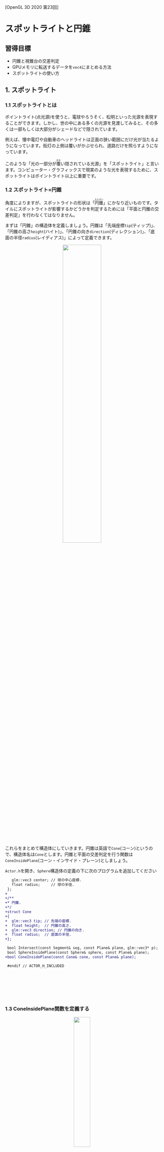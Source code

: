 [OpenGL 3D 2020 第23回]

# スポットライトと円錐

## 習得目標

* 円錐と視錐台の交差判定
* GPUメモリに転送するデータを`vec4`にまとめる方法
* スポットライトの使い方

## 1. スポットライト

### 1.1 スポットライトとは

ポイントライト(点光源)を使うと、電球やろうそく、松明といった光源を表現することができます。しかし、世の中にある多くの光源を見渡してみると、その多くは一部もしくは大部分がシェードなどで隠されています。

例えば、懐中電灯や自動車のヘッドライトは正面の狭い範囲にだけ光が当たるようになっています。街灯の上側は覆いがかぶせられ、道路だけを照らすようになっています。

このような「光の一部分が<ruby>覆<rt>おお</rt></ruby>い隠されている光源」を「スポットライト」と言います。コンピューター・グラフィックスで現実のような光を表現するために、スポットライトはポイントライト以上に重要です。

### 1.2 スポットライト=円錐

角度によりますが、スポットライトの形状は「<ruby>円錐<rt>えんすい</rt></ruby>」にかなり近いものです。タイルにスポットライトが影響するかどうかを判定するためには「平面と円錐の交差判定」を行わなくてはなりません。

まずは「円錐」の構造体を定義しましょう。円錐は「先端座標`tip`(ティップ)」、「円錐の高さ`height`(ハイト)」、「円錐の向き`direction`(ディレクション)」、「底面の半径`radius`(レイディアス)」によって定義できます。

<p align="center">
<img src="images/23_cone_parameters.png" width="50%" /><br>
</p>

これらをまとめて構造体にしていきます。円錐は英語で`Cone`(コーン)というので、構造体名は`Cone`とします。円錐と平面の交差判定を行う関数は`ConeInsidePlane`(コーン・インサイド・プレーン)としましょう。

`Actor.h`を開き、`Sphere`構造体の定義の下に次のプログラムを追加してください

```diff
   glm::vec3 center; // 球の中心座標.
   float radius;     // 球の半径.
 };
+
+/**
+* 円錐.
+*/
+struct Cone
+{
+  glm::vec3 tip; // 先端の座標.
+  float height;  // 円錐の高さ.
+  glm::vec3 direction; // 円錐の向き.
+  float radius;  // 底面の半径.
+};

 bool Intersect(const Segment& seg, const Plane& plane, glm::vec3* p);
 bool SphereInsidePlane(const Sphere& sphere, const Plane& plane);
+bool ConeInsidePlane(const Cone& cone, const Plane& plane);

 #endif // ACTOR_H_INCLUDED
```

<br><br>

<br><br>

### 1.3 ConeInsidePlane関数を定義する

<p align="center">
<img src="images/23_cone_inside_plane.png" width="33%" /><br>
</p>

それでは交差判定を定義しましょう。幸いなことに、これは以下の2つの判定を行うだけです。

>1. 円錐の頂点が平面の表側にあれば、円錐は平面の表側に存在する。
>2. 裏側にあるとき、平面から円錐底部の中心までの距離が、底部の半径のマイナス値より大きければ、円錐は平面の表側に存在する.

この`2`について計算するには「底面から平面へ最短距離で向かうベクトル」を求めます。これには以下のように、外積の結果が「2つのベクトルに垂直なベクトルになる」という性質を利用します。

>1. 円錐の向きベクトルと平面の法線ベクトルの外積を計算 → 向きベクトルに垂直で平面と平行なベクトルが求まる。
>2. 向きベクトルと1で求めたベクトルの外積を計算 → 最短距離で向かうベクトルが求まる。

それでは、`Actor.cpp`を開き、球が平面の表側にあるか調べる関数の定義の下に、次のプログラムを追加してください。

```diff
   const float d = glm::dot(plane.normal, sphere.center - plane.point);
   return d >= -sphere.radius;
 }
+
+/**
+* 円錐が平面の表側にあるかどうかを調べる.
+*
+* @param cone   円錐.
+* @param plane  平面.
+*
+* @retval true  平面の表側にあるか、部分的に重なっている.
+* @retval false 完全に裏側にある.
+*/
+bool ConeInsidePlane(const Cone& cone, const Plane& plane)
+{
+  // 円錐の頂点が平面の表側にあれば判定終了.
+  if (glm::dot(plane.normal, cone.tip - plane.point) >= 0) {
+    return true;
+  }
+
+  // 平面の法線と円錐の向きに垂直なベクトルaを求める.
+  // これは平面に平行なベクトルになる.
+  const glm::vec3 a = glm::cross(plane.normal, cone.direction);
+
+  // 円錐の向きとベクトルaに垂直なベクトルを求める.
+  // これは底面の中心から平面への最短の向きベクトルになる.
+  const glm::vec3 b = glm::normalize(glm::cross(cone.direction, a));
+
+  // ベクトルbの方向の底面の端の座標qを求める.
+  const glm::vec3 q = cone.tip +
+    cone.direction * cone.height + b * cone.radius;
+
+  // 平面上の座標と底面の端の座標の間のベクトルcを計算.
+  const glm::vec3 c = q - plane.point;
+
+  // ベクトルcの平面の法線方向に射影した長さが0以上なら、qは表側にある.
+  return glm::dot(plane.normal, c) >= 0;
+}

 /**
 * アクターの衝突を処理する.
```

### 1.4 円錐と視錐台の交差判定を作成する

次に本命の円錐と視錐台の交差判定を書いていきます。といっても、基本的な作りは球と視錐台の交差判定と同じで、使う関数が違うだけです。

まずはサブフラスタムとの交差判定を書きましょう。関数名は`ConeInsideSubFrustum`(コーン・インサイド・サブフラスタム)とします。球と視錐台の交差判定を行う関数定義の下に、次のプログラムを追加してください。

```diff
   if (sphere.center.z + sphere.radius < frustum.zFar) {
     return false;
   }
   return SphereInsideSubFrustum(sphere, frustum.baseFrustum);
 }
+
+/**
+* 円錐とサブ視錐台の交差判定.
+*
+* @param cone    円錐.
+* @param frustum サブ視錐台.
+*
+* @retval true  衝突している.
+* @retval false 衝突していない.
+*/
+bool ConeInsideSubFrustum(const Cone& cone, const SubFrustum& frustum)
+{
+  for (const auto& plane : frustum.planes) {
+    if (!ConeInsidePlane(cone, plane)) {
+      return false;
+    }
+  }
+  return true;
+}

 /**
 * コンストラクタ.
```

サブフラスタムを構成する全ての平面との交差判定を行い、全てに合格したら交差しています。この流れは球の場合とまったく同じです。

続いてメインフラスタムとの交差判定を作成します。関数名は`ConeInsideFrustum`(コーン・インサイド・フラスタム)とします。サブフラスタムとの交差判定プログラムの下に、次のプログラムを追加してください。

```diff
     if (!ConeInsidePlane(cone, plane)) {
       return false;
     }
   }
   return true;
 }
+
+/**
+* 円錐と視錐台の交差判定.
+*
+* @param cone    円錐.
+* @param frustum 視錐台.
+*
+* @retval true  衝突している.
+* @retval false 衝突していない.
+*/
+bool ConeInsideFrustum(const Cone& cone, const Frustum& frustum)
+{
+  if (!ConeInsidePlane(cone, Plane{
+    glm::vec3(0, 0, frustum.zNear), glm::vec3(0, 0, -1) })) {
+    return false;
+  }
+  if (!ConeInsidePlane(cone, Plane{
+    glm::vec3(0, 0, frustum.zFar), glm::vec3(0, 0, 1) })) {
+    return false;
+  }
+  return ConeInsideSubFrustum(cone, frustum.baseFrustum);
+}

 /**
 * コンストラクタ.
```

この関数も、`SphereInsideFrustum`関数と見比べてみると、関数や引数の名前が違うだけでやっていることはまったく同じだということが分かります。なぜなら、どちらも「全ての平面と交差判定を行い、全て合格したら交差している」という仕組みを使うからです。

これで円錐と視錐台の交差判定は完成です。

### 1.5 スポットライトのパラメータ

スポットライトの底面は実際には球面なので、円錐とは微妙に形状が異なります。そのため、底面の半径のかわりに、円錐の頂点部分の角度を使用します。

<p align="center">
<img src="images/23_spotlight_parameters.png" width="66%" /><br>
</p>

スポットライトは、ポイントライトに「ライトの向き」と「照らす角度」を追加することで表現できます。ライトの向きは`direction`(ディレクション)、照らす角度は`coneAngle`(コーン・アングル)という名前の変数にしましょう。

また、多くのスポットライトは<ruby>外縁部<rt>がいえんぶ</rt></ruby>にいくほど光が弱くなる傾向があります。そこで、明るさが減り始める角度を、`falloffAngle`(フォールオフ・アングル)という名前の変数として追加します。

`Light.h`を開き、`Light`構造体に次のプログラムを追加してください。

```diff
 struct Light
 {
   // ライトの種類.
   enum class Type {
     PointLight, // 点光源.
+    SpotLight,  // スポット光源.
   };
 
   std::string name;   // ライトの名前.
   Type type = Type::PointLight; // ライトの種類.
   glm::vec3 position; // 光を放つ位置.
   glm::vec3 color;    // ライトの色.
+  glm::vec3 direction;// 光を放つ方向.
+  float coneAngle;    // スポットライトが照らす角度(単位=ラジアン).
+  float falloffAngle; // スポットライトの減衰開始角度(単位=ラジアン).
 };
```

「ライトの向き」は`glm::vec3`型で、これは方向ベクトルになります。物体の姿勢は「3軸の回転角度」や「クォータニオン」、「行列」でも表現可能ですが、方向ベクトルが最も簡単にライティングを計算できるからです。

「照らす角度」と「減衰開始角度(明るさが減り始める角度)」はどちらも`float`型で、単位には「ラジアン」を使います。これも、コンピューターにとっては度数法より弧度法のほうが計算が簡単だからです。

### 1.6 スポットライトを追加する関数を定義する

現在の`LightManager`クラスには、ポイントライトを作成するメンバ関数しかありません。そこで、スポットライトを作成するメンバ関数を追加します。関数名は`CreateSpotLight`(クリエイト・スポットライト)とします。

`LightManager`クラスの定義に、次のように`CreateSpotLight`メンバ関数を宣言してください。

```diff
   LightManager& operator=(const LightManager&) = delete;

   LightPtr CreateLight(const glm::vec3& position, const glm::vec3& color);
+  LightPtr CreateSpotLight(const glm::vec3& position, const glm::vec3& color,
+    const glm::vec3& direction, float coneAngle, float falloffAngle);
   void RemoveLight(const LightPtr& light);
   LightPtr GetLight(size_t n) const;
   size_t LightCount() const;
```

続いて`CreateSoptLight`メンバ関数を定義します。`Light.cpp`を開き、`CreateLight`メンバ関数の定義の下に次のプログラムを追加してください。

```diff
   lights.push_back(p);
   return p;
 }
+
+/**
+* スポットライトを作成する.
+*
+* @param position     ライトの座標.
+* @param color        ライトの明るさ.
+* @param direction    ライトの方向.
+* @param coneAngle    スポットライトが照らす角度(単位=ラジアン).
+* @param falloffAngle スポットライトの減衰開始角度(単位=ラジアン).
+*
+* @return 作成したライトへのポインタ.
+*/
+LightPtr LightManager::CreateSpotLight(const glm::vec3& position, const glm::vec3& color,
+  const glm::vec3& direction, float coneAngle, float falloffAngle)
+{
+  LightPtr p = std::make_shared<Light>();
+  p->type = Light::Type::SpotLight;
+  p->position = position;
+  p->color = color;
+  p->direction = direction;
+  p->coneAngle = coneAngle;
+  p->falloffAngle = falloffAngle;
+  lights.push_back(p);
+  return p;
+}

 /**
 * ライトを削除する.
```

関数の内容としては、引数を`Light`構造体の対応するメンバ変数に代入しているだけです。

### 1.7 シェーダ用のライトデータにパラメータを追加する

CPU側で使う構造体だけにスポットライトの変数を追加しても、シェーダからは見えません。そこで、シェーダ用の`LightForShader`構造体にもスポットライトのパラメータを追加しましょう。

シェーダ用のデータは`vec4`単位で処理されるため、例えば`coneAngle`と`falloffAngle`はまとめて一つの`vec4`に代入すると、シェーダで効率的に処理できます。

また、これまではポイントライトしか使っていなかったので「ライトの種類」を設定しなくても問題はありませんでした。しかし、ポイントライトとスポットライトを使い分けるためには「ライトの種類」もシェーダに送らなくてはなりません。

ライトの種類は`int`か`float`が1つあれば表現できます。こういうパラメータは既存のメンバ変数の未使用部分に入れると効率的です。`position`メンバ変数は`xyz`要素しか使っていないので、`w`要素にライトの種類を代入することにします。

あと、前回のテキストで「ライトの範囲」をこっそり`color`の`w`要素に入れています。ついでなので、これも分かりやすいメンバ変数名に変えることにします。それでは、`LightForShader`構造体を次のように変更してください。

```diff
 * シェーダと同じ形式のライトデータ.
 */
 struct LightForShader
 {
-  glm::vec4 position;
-  glm::vec4 color;
+  glm::vec4 positionAndType;     // xyz=position, w=type
+  glm::vec4 colorAndRange;       // xyz=color, w=range
+  glm::vec4 direction;           // xyz=direction, w=(未使用)
+  glm::vec4 coneAndFalloffAngle; // x=coneAngle, y=falloffAngle, zw=(未使用)
 };

 /**
 * 描画に関係するライトの情報.
```

時間がたってからでも使い方を思い出せるように、コメントで「どの要素を何に使っているか」を書いておきます。

### 1.8 Updateメンバ関数をスポットライトに対応させる

シェーダ用ライトデータの作成は`Update`メンバ関数で行っています。`Update`メンバ関数を`LightForShader`構造体の変更に対応させましょう。

ポイントライトの場合、ビュー座標系に変換しなくてはならないのは中心座標だけでした。しかしスポットライトの場合は向きも変換しなくてはなりません。

また、視錐台との交差判定には、スポットライトをすっぽりと包む円錐を使います。円錐を定義するには底面の半径が必要です。これはライトの届く距離とライトが照らす角度から計算する必要があります。

これらの計算を、視錐台との交差判定のたびに行うのは時間の無駄です。球の場合は`posView`という配列にビュー座標だけを記録していましたが、円錐も扱えるように大幅に機能拡張することにします。

まず、交差判定で使用する球と円錐をまとめた構造体を定義します。計算過程で使用するデータなので、「中間」を意味する`Intermediate`(インターメディエイト)という単語を使って`IntermediateData`(インターメディエイト・データ)という名前にします。

`LightManager::Update`メンバ関数に次のプログラムを追加してください。

```diff
 void LightManager::Update(const FrustumPtr& frustum, const glm::mat4& matView)
 {
   // LightData構造体を作成.
   std::shared_ptr<LightData> lightData = std::make_unique<LightData>();
 
-  // ビュー座標系に変換したライト座標を記録するための配列.
+  // 計算過程で使う中間データ.
+  struct IntermediateData
+  {
+    // 形状の種類.
+    enum class Shape {
+      sphere, // 球.
+      cone,   // 円錐.
+    };
+    Shape collisionShape; // 交差判定に使う形状.
+    Sphere sphere;        // 球.
+    Cone cone;            // 円錐.
+  };
-  std::vector<glm::vec3> posView;
+  std::vector<IntermediateData> posView;
   posView.reserve(lights.size());

   // Light構造体をLightForShader構造体に変換.
   for (glm::uint i = 0; i < lights.size(); ++i) {
```

`IntermediateData`には球か円錐のいずれかのデータを記録します。どちらを記録したのかは`shape`(シェイプ)メンバ変数に設定します。

次にライトの向きを計算するための回転行列を作成します。行列から回転成分だけを取り出すには「インバース&トランスポーズ」を使えばよいのでした。中間データの配列を作成するプログラムの下に、次のプログラムを追加してください。

```diff
     Cone cone;            // 円錐.
   };
   std::vector<IntermediateData> posView;
   posView.reserve(lights.size());
+
+  // ライトの向きをビュー座標系に変換するための回転行列を作る.
+  const glm::mat3 matViewRot = glm::transpose(glm::inverse(glm::mat3(matView)));
 
   // Light構造体をLightForShader構造体に変換.
   for (glm::uint i = 0; i < lights.size(); ++i) {
     const LightPtr& e = lights[i];
```

ここからはライトの種類ごとに交差判定を行います。まず種類によって処理を分けます。ライトとメインフラスタムの交差判定プログラムに、次のプログラムを追加してください。

```diff
     // ライトの影響範囲を計算.
     const float range =
       sqrt(glm::max(e->color.r, glm::max(e->color.g, e->color.b))) * 3;

     // ライトの影響範囲とメインフラスタムの交差判定を行う.
+    if (e->type == Light::Type::PointLight) {
+      // ポイントライトの交差判定.
       if (SphereInsideFrustum(Sphere{ pos, range }, *frustum)) {
         // 交差しているのでライトを登録.
         // このとき、カラーのa要素にライトの影響範囲を入れておく.
         lightData->lights[posView.size()].position = glm::vec4(e->position, 1);
         lightData->lights[posView.size()].color = glm::vec4(e->color, range);
         posView.push_back(pos);

         // 登録数がライトの最大数以上になったら登録処理を終了する.
         if (posView.size() >= maxLightCount) {
           break;
         }
       }
+    } else if (e->type == Light::Type::SpotLight) {
+      // スポットライトの交差判定.
+    }
   }
 
   // すべてのサブフラスタムについて、登録されたライトとの交差判定を行う.
   for (int y = 0; y < tileCountY; ++y) {
```

それでは、ポイントライトの交差判定を`IntermediateData`構造体に対応させましょう。ポイントライトの交差判定プログラムを次のように変更してください。

```diff
     // ライトの影響範囲とメインフラスタムの交差判定を行う.
     if (e->type == Light::Type::PointLight) {
       // ポイントライトの交差判定.
+      const Sphere sphere = { pos, range };
-      if (SphereInsideFrustum(Sphere{ pos, range }, *frustum)) {
+      if (SphereInsideFrustum(sphere, *frustum)) {
         // 交差しているのでライトを登録.
-        // このとき、カラーのa要素にライトの影響範囲を入れておく.
-        lightData->lights[posView.size()].position = glm::vec4(e->position, 1);
-        lightData->lights[posView.size()].color = glm::vec4(e->color, range);
-        posView.push_back(pos);
+        lightData->lights[posView.size()].positionAndType = 
+          glm::vec4(e->position, static_cast<float>(Light::Type::PointLight));
+        lightData->lights[posView.size()].colorAndRange = glm::vec4(e->color, range);

+        // 中間データを登録.
+        IntermediateData intermediate;
+        intermediate.shape = IntermediateData::Shape::sphere;
+        intermediate.sphere = sphere;
+        posView.push_back(intermediate);
+
         // 登録数がライトの最大数以上になったら登録処理を終了する.
         if (posView.size() >= maxLightCount) {
           break;
         }
       }
     } else if (e->type == Light::Type::SpotLight) {
```

次に円錐と視錐台の交差判定を作成します。円錐底面の半径は、ライトの影響範囲を表す`range`と、ライトが照らす角度から計算します。

影響範囲が`1`、照らす角度を`θ`とすると、半径は以下の図のように表されます。

<p align="center">
<img src="images/23_calc_cone_radius.png" width="33%" /><br>
</p>

この図から分かるように、「底面の半径」は次の式で求めることができます。

>`sinθ * 影響範囲 / cosθ`

また、上記の式からは`θ`が大きい場合に、底面の半径が非常に長くなることが予想されます。その結果、円錐とスポットライト形状は<ruby>著<rt>いちじる</rt></ruby>しく異なってしまいます。

目安は、`coneAngle`を45度以下にすることです。それ以上は円錐では近似できません。

底面の半径が計算できれば、あとは難しくありません。スポットライトの交差判定に次のプログラムを追加してください。

```diff
         if (posView.size() >= maxLightCount) {
           break;
         }
       }
     } else if (e->type == Light::Type::SpotLight) {
+      // スポットライトの交差判定.
+
+      // ビュー座標系のライトの向きを計算.
+      const glm::vec3 dir = matViewRot * e->direction;
+
+      // 影響範囲と照らす角度から円錐底面の半径を計算.
+      const float radius =
+        std::sin(e->coneAngle) * range / std::cos(e->coneAngle);
+
+      const Cone cone = { pos, range, dir, radius };
+      if (ConeInsideFrustum(cone, *frustum)) {
+        // 交差しているのでスポットライトを登録.
+        lightData->lights[posView.size()].positionAndType = 
+          glm::vec4(e->position, static_cast<float>(Light::Type::SpotLight));
+        lightData->lights[posView.size()].colorAndRange = glm::vec4(e->color, range);
+        lightData->lights[posView.size()].direction = glm::vec4(e->direction, 1);
+        lightData->lights[posView.size()].coneAndFalloffAngle =
+          glm::vec4(e->coneAngle, e->falloffAngle, 0, 1);
+
+        // 中間データを登録.
+        IntermediateData intermediate;
+        intermediate.shape = IntermediateData::Shape::cone;
+        intermediate.cone = cone;
+        posView.push_back(intermediate);
+
+        // 登録数がライトの最大数以上になったら登録処理を終了する.
+        if (posView.size() >= maxLightCount) {
+          break;
+        }
+      }
     }
   }
 
   // すべてのサブフラスタムについて、登録されたライトとの交差判定を行う.
   for (int y = 0; y < tileCountY; ++y) {
```

プログラムの基本的な部分はポイントライトと同じですが、スポットライトはポイントライトより多くのデータを必要とするため、設定するデータの数が増えています。

これで、メインフラスタムの交差判定がスポットライトを処理できるようになりました。

### 1.9 サブフラスタムとスポットライトの交差判定を作成する

続いて、サブフラスタムの交差判定をスポットライトに対応させます。ライトとサブフラスタムの交差判定プログラムを、次のように変更してください。波括弧の数がかなり多いので、括弧の数に注意してください。

```diff
   // すべてのサブフラスタムについてループ
   for (int y = 0; y < tileCountY; ++y) {
     for (int x = 0; x < tileCountX; ++x) {
       const SubFrustum& f = frustum->tiles[y][x];
       glm::uint count = 0; // タイルに影響するライト数.

       // すべての登録済みライトについてループ.
       for (glm::uint i = 0; i < posView.size(); ++i) {
         // ライトの影響範囲とサブフラスタムの交差判定を行う.
+        const IntermediateData::Shape shape = posData[i].shape;
+        if (shape == IntermediateData::Shape::sphere) {
-          if (SphereInsideSubFrustum(Sphere{ posView[i].position,
-            posView[i].range }, f)) {
+          if (SphereInsideSubFrustum(posView[i].sphere, f)) {
             // ライトのインデックスをタイルのインデックス配列に追加.
             lightData->lightIndices[y][x][count] = i;
             ++count; // タイルに影響するライト数をインクリメント.

             // インデックス配列が満杯になったらこのタイルは終了.
             // この警告が毎回出るようなら配列サイズを調整すること.
             if (count >= 128) {
               std::cerr << "[情報]" << __func__ <<
                 "サイズ不足[" << y << "][" << x << "]\n";
               break;
             }
           }
+        } else if (shape == IntermediateData::Shape::cone) {
+          if (ConeInsideSubFrustum(posView[i].cone, f)) {
+            // ライトのインデックスをタイルのインデックス配列に追加.
+            lightData->lightIndices[y][x][count] = i;
+            ++count; // タイルに影響するライト数をインクリメント.
+
+            // インデックス配列が満杯になったらこのタイルは終了.
+            // この警告が毎回出るようなら配列サイズを調整すること.
+            if (count >= 128) {
+              std::cerr << "[情報]" << __func__ <<
+                "サイズ不足[" << y << "][" << x << "]\n";
+              break;
+            }
+          }
+        }
       }
       // タイルに影響するライト数を設定.
       lightData->lightCounts[y][x] = count;
     }
   }
```

これで、スポットライトを影響するタイルに割り当てられるようになりました。

### 1.10 フラグメントシェーダをスポットライトに対応させる

GPUに転送するデータを変更したので、それを受け取るシェーダのほうも変更していきます。まずライトの種類を示す変数を追加しましょう。`FragmentLighting.frag`を開き、次のプログラムを追加してください。

```diff
 const uvec2 screenSize = uvec2(1280, 720); // 画面の大きさ.
 const vec2 tileSize =
   vec2(screenSize) / vec2(tileCount); // 分割区画の大きさ.
+
+// ライトの種類.
+const float Type_PointLight = 0;
+const float Type_SpotLight = 1;

 /**
 * シェーダ用のライトデータ.
 ```

続いて、`LightForShader`を次のように変更してください。

 ```diff
 const float Type_SpotLight = 1;

 /**
 * シェーダ用のライトデータ.
 */
 struct LightForShader
 {
-  vec4 position;
-  vec4 color;
+  vec4 positionAndType;     // ライトの座標と種類.
+  vec4 colorAndRange;       // ライトの色(明るさ)と、光の届く範囲.
+  vec4 direction;           // ライトが照らす方向.
+  vec4 coneAndFalloffAngle; // スポットライトが照らす角度と減衰開始角度.
 };

 /**
 * SSBOに転送するデータの形式.
```

とりあえず変数名の変更に対応しましょう。ライトの明るさを計算する`for`ループを次のように変更してください。

```diff
     // ライトのインデックスを取得.
     uint lightIndex = lightIndices[tileId.y][tileId.x][i];

     // フラグメントからライトへ向かうベクトルを計算.
-    vec3 lightVector = lights[lightIndex].position.xyz - inPosition;
+    vec3 lightVector =
+      lights[lightIndex].positionAndType.xyz - inPosition;
 
     // 距離による明るさの変化量を計算.
     float lengthSq = dot(lightVector, lightVector);
     float intensity = 1.0 / (1.0 + lengthSq);
 
     // 範囲外に光が影響しないように制限する.
     const float fallOff = 0.75; // 減衰を開始する距離(比率).
-    float range = lights[lightIndex].color.a;
+    float range = lights[lightIndex].colorAndRange.a;
     float attenuation = 1 - smoothstep(range * fallOff, range, sqrt(lengthSq));
     intensity *= attenuation;

     // 面の傾きによる明るさの変化量を計算.
     float theta = 1;
     if (lengthSq > 0) {
       vec3 direction = normalize(lightVector);
       theta = max(dot(worldNormal, direction), 0);
     }
 
     // 変化量をかけ合わせて明るさを求め、ライトの明るさ変数に加算.
     totalLightColor +=
-      lights[lightIndex].color.rgb * theta * intensity;
+      lights[lightIndex].colorAndRange.rgb * theta * intensity;
   }

   fragColor = inColor * texture(texColor, inTexcoord);
   fragColor.rgb *= totalLightColor;
```

次に、スポットライトの向きと照らす角度による明るさの変化を付け加えます。これは以下の手順で行います。

>1. 内積を使って、ライトからフラグメントへ向かうベクトル(`-lightVector`)と、ライトの向きベクトルのなす角を計算。
>2. 1の計算結果がライトが照らす角度以上なら、スポットライトはフラグメントに当たっていない。
>3. ライトが照らす角度未満なら、減衰開始角度との間で`smoothstep`補間して明るさを計算。

`1`では内積の結果が`cosθ`になることを利用します。そのうえで、`cosθ`から`θ`を計算する`acos`(エー・コス、アーク・コサイン)関数を使って角度を求めます。

ライトの明るさを計算する`for`ループに次のプログラムを追加してください。

```diff
     // 範囲外に光が影響しないように制限する.
     const float fallOff = 0.75; // 減衰を開始する距離(比率).
     float range = lights[lightIndex].colorAndRange.a;
     float attenuation = 1 - smoothstep(range * fallOff, range, sqrt(lengthSq));
     intensity *= attenuation;
+
+    // スポットライトの場合、円錐の外周部の減衰を計算する.
+    if (lights[lightIndex].positionAndType.w == Type_SpotLight) {
+      vec3 direction = lights[lightIndex].direction.xyz;
+      float coneAngle = lights[lightIndex].coneAndFalloffAngle.x;
+
+      // ライトからフラグメントへ向かうベクトルと、スポットライトのベクトルのなす角が
+      // ライトが照らす角度以上なら範囲外.
+      float angle = acos(dot(direction, normalize(-lightVector)));
+      if (angle >= coneAngle) {
+        continue;
+      }
+
+      // 減衰開始角度と外周角度の間で補間.
+      float falloffAngle = lights[lightIndex].coneAndFalloffAngle.y;
+      intensity *= smoothstep(coneAngle, falloffAngle, angle);
+    }

     // 面の傾きによる明るさの変化量を計算.
     float theta = 1;
     if (lengthSq > 0) {
```

これでスポットライトが描画されるようになりました。

### 1.11 スポットライトを使う

それではスポットライトを表示してみましょう。プレイヤーの正面方向を照らす懐中電灯を作ってみようと思います。プレイヤーの向きに合わせて角度を変えられるように、ライトのポインタ変数を用意します。

`MainGameScene.h`を開き、次のプログラムを追加してください。

```diff
   std::shared_ptr<FramebufferObject> fboMain;

   Light::LightManagerPtr lightManager;
   Light::FrustumPtr frustum;
+  Light::LightPtr flashLight; // 懐中電灯
 };

 #endif // MAINGAMESCENE_H_INCLUDED
```

`flashLight`(フラッシュ・ライト)は「懐中電灯」のことです。

次に`flashLight`変数にスポットライトを割り当てます。`MainGameScene.cpp`を開き、`Initialize`メンバ関数に次のプログラムを追加してください。

```diff
     lightManager->CreateLight(glm::vec3(x, 1.0f, z),
       glm::vec3(c & 1, (c >> 1) & 1, (c >> 2) & 1) * intencity);
   }
+
+  // 懐中電灯を作成.
+  flashLight = lightManager->CreateSpotLight(
+    playerActor->position + glm::vec3(0, 1.2f, 0),
+    glm::vec3(1, 0.9f, 0.8f) * 10.0f, glm::vec3(1, 0, 0),
+    glm::radians(20.0f), glm::radians(5.0f));

   // ゲームデータの初期設定.
   GameData& gamedata = GameData::Get();
   gamedata.killCount = 0;
```

次にライトの状態を更新します。`Update`メンバ関数の末尾に次のプログラムを追加してください。

```diff
   UpdateSpriteList(sprites, deltaTime);
   spriteRenderer.Update(sprites, matView);
+
+  // 懐中電灯の状態を更新.
+  if (flashLight) {
+    // 懐中電灯の位置をプレイヤーと合わせる.
+    flashLight->position = playerActor->position + glm::vec3(0, 1.2f, 0);
+
+    // 懐中電灯の向きをプレイヤーと合わせる.
+    flashLight->direction = glm::rotate(glm::mat4(1),
+      playerActor->rotation.y, glm::vec3(0, 1, 0)) * glm::vec4(1, 0, 0, 1);
+  }

   // ライトマネージャを更新.
   lightManager->Update();
 }
```

それと、プレイヤーが死んでいたら懐中電灯を削除しましょう。`ProcessInput`メンバ関数にあるプレイヤーの死亡判定プログラムに、次のプログラムを追加してください。

```diff
   // プレイヤーが死んでいたら
   if (!isGameOver) {
     if (playerActor->state == Actor::State::dead) {
+      // 懐中電灯を削除する.
+      if (flashLight) {
+        lightManager->RemoveLight(flashLight);
+        flashLight.reset();
+      }
       // アニメーションが終了していたらゲームオーバーにする.
       if (playerActor->animationNo >= playerActor->animation->list.size() - 1) {
```

プログラムが書けたらビルドして実行してください。プレイヤーの正面方向に懐中電灯の光が見えていたら成功です。

スポットライトが見えにくい場合は、ディレクショナルライトとアンビエントライトを暗くするとよいでしょう。

<p align="center">
<img src="images/23_result_0.png" width="50%" /><br>
</p>

<pre class="tnmai_assignment">
<strong>【課題01】</strong>
以下のURLから<code>street_lamp_a.obj</code>と<code>street_lamp_a.tga</code>をダウンロードし、家の周囲に4つ配置しなさい。
<code>https://github.com/tn-mai/OpenGL3D2020/tree/master/Res</code>
</pre>

<pre class="tnmai_assignment">
<strong>【課題02】</strong>
課題01で配置した4つの街灯の先端にスポットライトを配置しなさい。スポットライトの向きは真下とします。色と照らす角度は自由ですが、最低限地面を照らせる明るさにしてください。
</pre>

>**【まとめ】**<br>
>
>* ポイントライトだけでは現実のライトを再現しきれないため、スポットライトのような特殊な光源が必要となる。
>* 円錐と平面の交差は、先端座標の交差判定と底面の交差判定の2つの計算によって判定できる。
>* 円錐をスポットライトに近似した図形として使うためには、照らす角度を45度以下にすることが望ましい。
